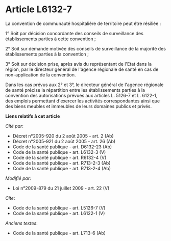 # Article L6132-7

La convention de communauté hospitalière de territoire peut être résiliée : 

1° Soit par décision concordante des conseils de surveillance des établissements parties à cette convention ; 

2° Soit sur demande motivée des conseils de surveillance de la majorité des établissements parties à la convention ; 

3° Soit sur décision prise, après avis du représentant de l'Etat dans la région, par le directeur général de l'agence
régionale de santé en cas de non-application de la convention. 

Dans les cas prévus aux 2° et 3°, le directeur général de l'agence régionale de santé précise la répartition entre les
établissements parties à la convention des autorisations prévues aux articles L. 5126-7 et L. 6122-1, des emplois permettant
d'exercer les activités correspondantes ainsi que des biens meubles et immeubles de leurs domaines publics et privés.

**Liens relatifs à cet article**

_Cité par_:

  - Décret n°2005-920 du 2 août 2005 - art. 2 (Ab)
  - Décret n°2005-921 du 2 août 2005 - art. 26 (Ab)
  - Code de la santé publique - art. D6132-23 (Ab)
  - Code de la santé publique - art. L6132-3 (V)
  - Code de la santé publique - art. R6132-4 (V)
  - Code de la santé publique - art. R713-2-3 (Ab)
  - Code de la santé publique - art. R713-2-4 (Ab)

_Modifié par_:

  - Loi n°2009-879 du 21 juillet 2009 - art. 22 (V)

_Cite_:

  - Code de la santé publique - art. L5126-7 (V)
  - Code de la santé publique - art. L6122-1 (V)

_Anciens textes_:

  - Code de la santé publique - art. L713-6 (Ab)
